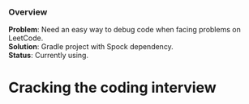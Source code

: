 ### Overview
**Problem**: Need an easy way to debug code when facing problems on LeetCode.\
**Solution**: Gradle project with Spock dependency.\
**Status**: Currently using.

# Cracking the coding interview
